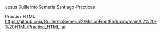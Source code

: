 Jesus Guillermo Semeria Santiago-Practicas

Practica HTML
https://github.com/GuillermoSemeria12/MisionFrontEnd/blob/main/02%20-%20HTML/Practica_HTML.rar
